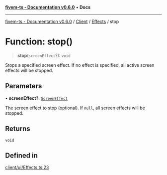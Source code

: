 [**fivem-ts - Documentation v0.6.0**](../../../../../README.md) • **Docs**

***

[fivem-ts - Documentation v0.6.0](../../../../../README.md) / [Client](../../../README.md) / [Effects](../README.md) / stop

# Function: stop()

> **stop**(`screenEffect`?): `void`

Stops a specified screen effect. If no effect is specified, all active screen effects will be stopped.

## Parameters

• **screenEffect?**: [`ScreenEffect`](../../../enumerations/ScreenEffect.md)

The screen effect to stop (optional). If `null`, all screen effects will be stopped.

## Returns

`void`

## Defined in

[client/ui/Effects.ts:23](https://github.com/Purpose-Dev/fivem-ts/blob/main/src/client/ui/Effects.ts#L23)
